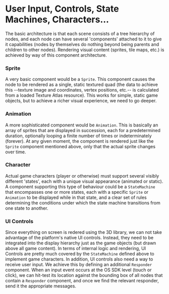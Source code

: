 # User Input, Controls, State Machines, Characters...

The basic architecture is that each scene consists of a tree hierarchy of nodes, and each
node can have several 'components' attached to it to give it capabilities (nodes by 
themselves do nothing beyond being parents and children to other nodes). Rendering 
visual content (sprites, tile maps, etc.) is achieved by way of this component architecture.

### Sprite

A very basic component would be a `Sprite`. This component causes the node to be 
rendered as a single, static textured quad (the data to achieve this --texture image and 
coordinates, vertex positions, etc.-- is calculated from a loaded Texture Atlas resource). 
This works for simple, static game objects, but to achieve a richer visual experience, we 
need to go deeper.

### Animation

A more sophisticated component would be `Animation`. This is basically an array of 
sprites that are displayed in succession, each for a predetermined duration, optionally 
looping a finite number of times or indeterminately (forever). At any given moment, the 
component is rendered just like the `Sprite` component mentioned above, only that the 
actual sprite changes over time.

### Character

Actual game characters (player or otherwise) must support several visibly different 
'states', each with a unique visual appearance (animated or static). A component 
supporting this type of behaviour could be a `StateMachine` that encompasses one or 
more states, each with a specific `Sprite` or `Animation` to be displayed while in that 
state, and a clear set of rules determining the conditions under which the state machine 
transitions from one state to another.

### UI Controls

Since everything on screen is redered using the 3D library, we can not take advantage of 
the platform's native UI controls. Instead, they need to be integrated into the display 
hierarchy just as the game objects (but drawn above all game content). In terms of 
internal logic and rendering, UI Controls are pretty much covered by the `StateMachine` 
defined above to implement game characters. In addition, UI controls also need a way to 
receive user input. We achieve this by defining an additional `Responder` component. 
When an input event occurs at the OS SDK level (touch or click), we can hit-test its 
location against the bounding box of all nodes that contain a `Responder` component, 
and once we find the relevant responder, send it the appropriate messages.

